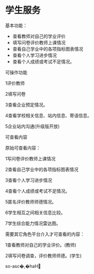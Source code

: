 # 学生服务

基本功能：

* 查看教师对自己的学业评价
* 填写问卷评价教师上课情况
* 查看自己学业中的各项指标图表情况
* 查看个人学习进步情况
* 查看个人成绩或考试不足情况。 

可操作功能

1评价教师

2填写问卷

3查看企业预定情况。

4查看学校相关信息、站内信息、寄语信息。

5企业站内沟通(升级版开放)

可查看内容

原始可查看内容：

1写问卷评价教师上课情况

2查看自己学业中的各项指标图表情况

3查看个人学习进步情况

4查看个人成绩或考试不足情况。

5匿名评价教师师德情况。

6学生相互之间相关信息比较。

7学生综合能力情况雷达图。

需要其它角色平台介入才可查看的内容：

1查看教师对自己的学业评价。(教师)

2填写问卷调查，评价教师师德。(学生)

 so-asc�,�haH

